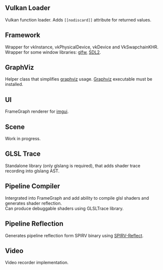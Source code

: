 ## Vulkan Loader
Vulkan function loader. Adds `[[nodiscard]]` attribute for returned values.

## Framework
Wrapper for vkInstance, vkPhysicalDevice, vkDevice and VkSwapchainKHR.
Wrapper for some window libraries: [glfw](https://github.com/glfw/glfw), [SDL2](https://www.libsdl.org).

## GraphViz
Helper class that simplifies [graphviz](https://www.graphviz.org/) usage.
[Graphviz](https://www.graphviz.org/) executable must be installed.

## UI
FrameGraph renderer for [imgui](https://github.com/ocornut/imgui).

## Scene
Work in progress.

## GLSL Trace
Standalone library (only glslang is required), that adds shader trace recording into glslang AST.

## Pipeline Compiler
Intergrated into FrameGraph and add ability to compile glsl shaders and generates shader reflection.<br/>
Can produce debuggable shaders using GLSLTrace library.

## Pipeline Reflection
Generates pipeline reflection form SPIRV binary using [SPIRV-Reflect](https://github.com/chaoticbob/SPIRV-Reflect).

## Video
Video recorder implementation.
